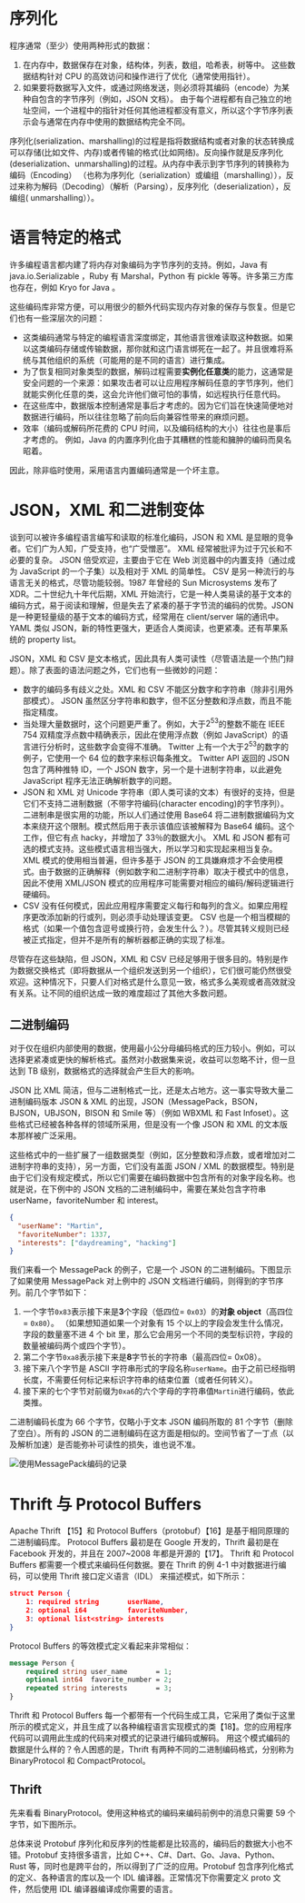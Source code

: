 # 序列化

程序通常（至少）使用两种形式的数据：

1. 在内存中，数据保存在对象，结构体，列表，数组，哈希表，树等中。 这些数据结构针对 CPU 的高效访问和操作进行了优化（通常使用指针）。
2. 如果要将数据写入文件，或通过网络发送，则必须将其编码（encode）为某种自包含的字节序列（例如，JSON 文档）。 由于每个进程都有自己独立的地址空间，一个进程中的指针对任何其他进程都没有意义，所以这个字节序列表示会与通常在内存中使用的数据结构完全不同。

序列化(serialization、marshalling)的过程是指将数据结构或者对象的状态转换成可以存储(比如文件、内存)或者传输的格式(比如网络)。反向操作就是反序列化(deserialization、unmarshalling)的过程。从内存中表示到字节序列的转换称为 编码（Encoding） （也称为序列化（serialization）或编组（marshalling）），反过来称为解码（Decoding）（解析（Parsing），反序列化（deserialization），反编组( unmarshalling））。

# 语言特定的格式

许多编程语言都内建了将内存对象编码为字节序列的支持。例如，Java 有 java.io.Serializable ，Ruby 有 Marshal，Python 有 pickle 等等。许多第三方库也存在，例如 Kryo for Java 。

这些编码库非常方便，可以用很少的额外代码实现内存对象的保存与恢复。但是它们也有一些深层次的问题：

- 这类编码通常与特定的编程语言深度绑定，其他语言很难读取这种数据。如果以这类编码存储或传输数据，那你就和这门语言绑死在一起了。并且很难将系统与其他组织的系统（可能用的是不同的语言）进行集成。
- 为了恢复相同对象类型的数据，解码过程需要**实例化任意类**的能力，这通常是安全问题的一个来源：如果攻击者可以让应用程序解码任意的字节序列，他们就能实例化任意的类，这会允许他们做可怕的事情，如远程执行任意代码。
- 在这些库中，数据版本控制通常是事后才考虑的。因为它们旨在快速简便地对数据进行编码，所以往往忽略了前向后向兼容性带来的麻烦问题。
- 效率（编码或解码所花费的 CPU 时间，以及编码结构的大小）往往也是事后才考虑的。 例如，Java 的内置序列化由于其糟糕的性能和臃肿的编码而臭名昭着。

因此，除非临时使用，采用语言内置编码通常是一个坏主意。

# JSON，XML 和二进制变体

谈到可以被许多编程语言编写和读取的标准化编码，JSON 和 XML 是显眼的竞争者。它们广为人知，广受支持，也“广受憎恶”。 XML 经常被批评为过于冗长和不必要的复杂。 JSON 倍受欢迎，主要由于它在 Web 浏览器中的内置支持（通过成为 JavaScript 的一个子集）以及相对于 XML 的简单性。 CSV 是另一种流行的与语言无关的格式，尽管功能较弱。1987 年曾经的 Sun Microsystems 发布了 XDR。二十世纪九十年代后期，XML 开始流行，它是一种人类易读的基于文本的编码方式，易于阅读和理解，但是失去了紧凑的基于字节流的编码的优势。JSON 是一种更轻量级的基于文本的编码方式，经常用在 client/server 端的通讯中。YAML 类似 JSON，新的特性更强大，更适合人类阅读，也更紧凑。还有苹果系统的 property list。

JSON，XML 和 CSV 是文本格式，因此具有人类可读性（尽管语法是一个热门辩题）。除了表面的语法问题之外，它们也有一些微妙的问题：

- 数字的编码多有歧义之处。XML 和 CSV 不能区分数字和字符串（除非引用外部模式）。 JSON 虽然区分字符串和数字，但不区分整数和浮点数，而且不能指定精度。
- 当处理大量数据时，这个问题更严重了。例如，大于$2^{53}$的整数不能在 IEEE 754 双精度浮点数中精确表示，因此在使用浮点数（例如 JavaScript）的语言进行分析时，这些数字会变得不准确。 Twitter 上有一个大于$2^{53}$的数字的例子，它使用一个 64 位的数字来标识每条推文。 Twitter API 返回的 JSON 包含了两种推特 ID，一个 JSON 数字，另一个是十进制字符串，以此避免 JavaScript 程序无法正确解析数字的问题。
- JSON 和 XML 对 Unicode 字符串（即人类可读的文本）有很好的支持，但是它们不支持二进制数据（不带字符编码(character encoding)的字节序列）。二进制串是很实用的功能，所以人们通过使用 Base64 将二进制数据编码为文本来绕开这个限制。模式然后用于表示该值应该被解释为 Base64 编码。这个工作，但它有点 hacky，并增加了 33％的数据大小。 XML 和 JSON 都有可选的模式支持。这些模式语言相当强大，所以学习和实现起来相当复杂。 XML 模式的使用相当普遍，但许多基于 JSON 的工具嫌麻烦才不会使用模式。由于数据的正确解释（例如数字和二进制字符串）取决于模式中的信息，因此不使用 XML/JSON 模式的应用程序可能需要对相应的编码/解码逻辑进行硬编码。
- CSV 没有任何模式，因此应用程序需要定义每行和每列的含义。如果应用程序更改添加新的行或列，则必须手动处理该变更。 CSV 也是一个相当模糊的格式（如果一个值包含逗号或换行符，会发生什么？）。尽管其转义规则已经被正式指定，但并不是所有的解析器都正确的实现了标准。

尽管存在这些缺陷，但 JSON，XML 和 CSV 已经足够用于很多目的。特别是作为数据交换格式（即将数据从一个组织发送到另一个组织），它们很可能仍然很受欢迎。这种情况下，只要人们对格式是什么意见一致，格式多么美观或者高效就没有关系。让不同的组织达成一致的难度超过了其他大多数问题。

## 二进制编码

对于仅在组织内部使用的数据，使用最小公分母编码格式的压力较小。例如，可以选择更紧凑或更快的解析格式。虽然对小数据集来说，收益可以忽略不计，但一旦达到 TB 级别，数据格式的选择就会产生巨大的影响。

JSON 比 XML 简洁，但与二进制格式一比，还是太占地方。这一事实导致大量二进制编码版本 JSON & XML 的出现，JSON（MessagePack，BSON，BJSON，UBJSON，BISON 和 Smile 等）（例如 WBXML 和 Fast Infoset）。这些格式已经被各种各样的领域所采用，但是没有一个像 JSON 和 XML 的文本版本那样被广泛采用。

这些格式中的一些扩展了一组数据类型（例如，区分整数和浮点数，或者增加对二进制字符串的支持），另一方面，它们没有盖面 JSON / XML 的数据模型。特别是由于它们没有规定模式，所以它们需要在编码数据中包含所有的对象字段名称。也就是说，在下例中的 JSON 文档的二进制编码中，需要在某处包含字符串 userName，favoriteNumber 和 interest。

```json
{
  "userName": "Martin",
  "favoriteNumber": 1337,
  "interests": ["daydreaming", "hacking"]
}
```

我们来看一个 MessagePack 的例子，它是一个 JSON 的二进制编码。下图显示了如果使用 MessagePack 对上例中的 JSON 文档进行编码，则得到的字节序列。前几个字节如下：

1. 一个字节`0x83`表示接下来是**3**个字段（低四位= `0x03`）的**对象 object**（高四位= `0x80`）。 （如果想知道如果一个对象有 15 个以上的字段会发生什么情况，字段的数量塞不进 4 个 bit 里，那么它会用另一个不同的类型标识符，字段的数量被编码两个或四个字节）。
2. 第二个字节`0xa8`表示接下来是**8**字节长的字符串（最高四位= 0x08）。
3. 接下来八个字节是 ASCII 字符串形式的字段名称`userName`。由于之前已经指明长度，不需要任何标记来标识字符串的结束位置（或者任何转义）。
4. 接下来的七个字节对前缀为`0xa6`的六个字母的字符串值`Martin`进行编码，依此类推。

二进制编码长度为 66 个字节，仅略小于文本 JSON 编码所取的 81 个字节（删除了空白）。所有的 JSON 的二进制编码在这方面是相似的。空间节省了一丁点（以及解析加速）是否能弥补可读性的损失，谁也说不准。

![使用MessagePack编码的记录](https://s2.ax1x.com/2020/02/06/1yWWAs.md.png)

# Thrift 与 Protocol Buffers

Apache Thrift 【15】和 Protocol Buffers（protobuf）【16】是基于相同原理的二进制编码库。 Protocol Buffers 最初是在 Google 开发的，Thrift 最初是在 Facebook 开发的，并且在 2007~2008 年都是开源的【17】。 Thrift 和 Protocol Buffers 都需要一个模式来编码任何数据。要在 Thrift 的例 4-1 中对数据进行编码，可以使用 Thrift 接口定义语言（IDL） 来描述模式，如下所示：

```json
struct Person {
    1: required string       userName,
    2: optional i64          favoriteNumber,
    3: optional list<string> interests
}
```

Protocol Buffers 的等效模式定义看起来非常相似：

```proto
message Person {
    required string user_name       = 1;
    optional int64  favorite_number = 2;
    repeated string interests       = 3;
}
```

Thrift 和 Protocol Buffers 每一个都带有一个代码生成工具，它采用了类似于这里所示的模式定义，并且生成了以各种编程语言实现模式的类【18】。您的应用程序代码可以调用此生成的代码来对模式的记录进行编码或解码。 用这个模式编码的数据是什么样的？令人困惑的是，Thrift 有两种不同的二进制编码格式，分别称为 BinaryProtocol 和 CompactProtocol。

## Thrift

先来看看 BinaryProtocol。使用这种格式的编码来编码前例中的消息只需要 59 个字节，如下图所示。

总体来说 Protobuf 序列化和反序列的性能都是比较高的，编码后的数据大小也不错。Protobuf 支持很多语言，比如 C++、C#、Dart、Go、Java、Python、Rust 等，同时也是跨平台的，所以得到了广泛的应用。Protobuf 包含序列化格式的定义、各种语言的库以及一个 IDL 编译器。正常情况下你需要定义 proto 文件，然后使用 IDL 编译器编译成你需要的语言。
